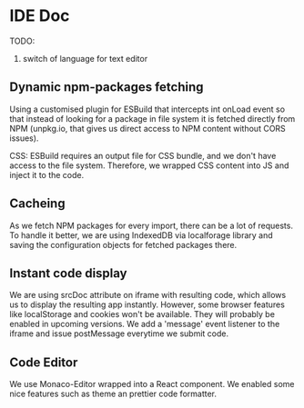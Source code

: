 # IDE Doc


TODO:
1. switch of language for text editor

## Dynamic npm-packages fetching
Using a customised plugin for ESBuild that intercepts int onLoad event so that instead of looking for a package in file system it is fetched directly from NPM (unpkg.io, that gives us direct access to NPM content without CORS issues).

CSS: ESBuild requires an output file for CSS bundle, and we don't have access to the file system. Therefore, we wrapped CSS content into JS and inject it to the code.

## Cacheing
As we fetch NPM packages for every import, there can be a lot of requests. To handle it better, we are using IndexedDB via localforage library and saving the configuration objects for fetched packages there.

## Instant code display
We are using srcDoc attribute on iframe with resulting code, which allows us to display the resulting app instantly. However, some browser features like localStorage and cookies won't be available. They will probably be enabled in upcoming versions.
We add a 'message' event listener to the iframe and issue postMessage everytime we submit code.

## Code Editor
We use Monaco-Editor wrapped into a React component. We enabled some nice features such as theme an prettier code formatter.